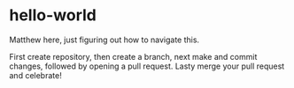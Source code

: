 # hello-world

Matthew here, just figuring out how to navigate this.

First create repository, then create a branch, next make and commit changes, followed by opening a pull request.
Lasty merge your pull request and celebrate!  
